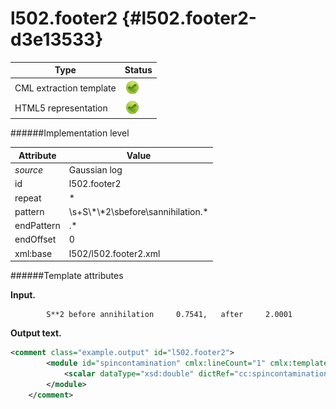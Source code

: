 # l502.footer2 {#l502.footer2-d3e13533}


| Type                                                                                                                                                | Status                                                                                                                                              |
|----|----|
| CML extraction template                                                                                                                             | ![](/imgs/Total.png)                                                                                                                                |
| HTML5 representation                                                                                                                                | ![](/imgs/Total.png)                                                                                                                                |

######Implementation level

| Attribute                                                                                                                                           | Value                                                                                                                                               |
|----|----|
| *source*                                                                                                                                            | Gaussian log                                                                                                                                        |
| id                                                                                                                                                  | l502.footer2                                                                                                                                        |
| repeat                                                                                                                                              | \*                                                                                                                                                  |
| pattern                                                                                                                                             | \\s+S\\\*\\\*2\\sbefore\\sannihilation.\*                                                                                                           |
| endPattern                                                                                                                                          | .\*                                                                                                                                                 |
| endOffset                                                                                                                                           | 0                                                                                                                                                   |
| xml:base                                                                                                                                            | l502/l502.footer2.xml                                                                                                                               |

######Template attributes

**Input.**

            S**2 before annihilation     0.7541,   after     2.0001
        

**Output text.**

```xml
<comment class="example.output" id="l502.footer2">
        <module id="spincontamination" cmlx:lineCount="1" cmlx:templateRef="l502.footer2">
            <scalar dataType="xsd:double" dictRef="cc:spincontamination">0.7541</scalar>
        </module>
    </comment>
```
